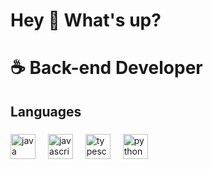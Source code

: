 <h1 align="left">Hey 👋 What's up?</h1>

###

<h1 align="left">☕ Back-end Developer</h1>

###

<h2 align="left">Languages</h2>

###

<div align="left">
  <!-- Logo do Java -->
  <img src="https://cdn.jsdelivr.net/gh/devicons/devicon/icons/java/java-original.svg" height="40" alt="java logo" />
  <img width="12" />
  
  <!-- Logo do JavaScript -->
  <img src="https://cdn.jsdelivr.net/gh/devicons/devicon/icons/javascript/javascript-original.svg" height="40" alt="javascript logo" />
  <img width="12" />
  
  <!-- Logo do TypeScript -->
  <img src="https://cdn.jsdelivr.net/gh/devicons/devicon/icons/typescript/typescript-original.svg" height="40" alt="typescript logo" />
  <img width="12" />
  
  <!-- Logo do Python -->
  <img src="https://cdn.jsdelivr.net/gh/devicons/devicon/icons/python/python-original.svg" height="40" alt="python logo" />
</div>


###

